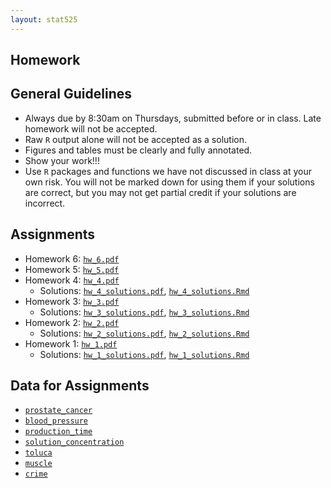 ```yaml
---
layout: stat525
---
```

  
Homework
-------

## General Guidelines
* Always due by 8:30am on Thursdays, submitted before or in class. Late homework will not be accepted.
* Raw `R` output alone will not be accepted as a solution.
* Figures and tables must be clearly and fully annotated.
* Show your work!!!
* Use `R` packages and functions we have not discussed in class at your own risk. You will not be marked down for using them if your solutions are correct, but you may not get partial credit if your solutions are incorrect.


## Assignments
* Homework 6: [`hw_6.pdf`](https://maryclare.github.io/stat525/content/homework/hw_6.pdf)
* Homework 5: [`hw_5.pdf`](https://maryclare.github.io/stat525/content/homework/hw_5.pdf)
* Homework 4: [`hw_4.pdf`](https://maryclare.github.io/stat525/content/homework/hw_4.pdf)
  - Solutions: [`hw_4_solutions.pdf`](https://maryclare.github.io/stat525/content/homework/hw_4_solutions.pdf), [`hw_4_solutions.Rmd`](https://maryclare.github.io/stat525/content/homework/hw_4_solutions.Rmd)
* Homework 3: [`hw_3.pdf`](https://maryclare.github.io/stat525/content/homework/hw_3.pdf)
  - Solutions: [`hw_3_solutions.pdf`](https://maryclare.github.io/stat525/content/homework/hw_3_solutions.pdf), [`hw_3_solutions.Rmd`](https://maryclare.github.io/stat525/content/homework/hw_3_solutions.Rmd)
* Homework 2: [`hw_2.pdf`](https://maryclare.github.io/stat525/content/homework/hw_2.pdf)
  - Solutions: [`hw_2_solutions.pdf`](https://maryclare.github.io/stat525/content/homework/hw_2_solutions.pdf), [`hw_2_solutions.Rmd`](https://maryclare.github.io/stat525/content/homework/hw_2_solutions.Rmd)
* Homework 1: [`hw_1.pdf`](https://maryclare.github.io/stat525/content/homework/hw_1.pdf)
  - Solutions: [`hw_1_solutions.pdf`](https://maryclare.github.io/stat525/content/homework/hw_1_solutions.pdf), [`hw_1_solutions.Rmd`](https://maryclare.github.io/stat525/content/homework/hw_1_solutions.Rmd)
  
## Data for Assignments
* [`prostate_cancer`](https://maryclare.github.io/stat525/content/homework/prostate_cancer.RData)
* [`blood_pressure`](https://maryclare.github.io/stat525/content/homework/blood_pressure.RData)
* [`production_time`](https://maryclare.github.io/stat525/content/homework/production_time.RData)
* [`solution_concentration`](https://maryclare.github.io/stat525/content/homework/solution_concentration.RData)
* [`toluca`](https://maryclare.github.io/stat525/content/homework/toluca.RData)
* [`muscle`](https://maryclare.github.io/stat525/content/homework/muscle.RData)
* [`crime`](https://maryclare.github.io/stat525/content/homework/crime.RData)